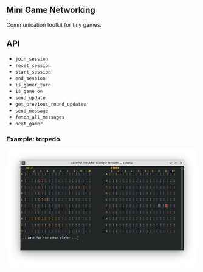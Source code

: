 Mini Game Networking
--------------------

Communication toolkit for tiny games.

## API

- `join_session`
- `reset_session`
- `start_session`
- `end_session`
- `is_gamer_turn`
- `is_game_on`
- `send_update`
- `get_previous_round_updates`
- `send_message`
- `fetch_all_messages`
- `next_gamer`

### Example: torpedo

![Screenshot](./misc/screnshot.png)
